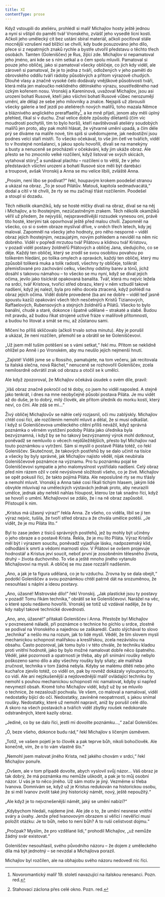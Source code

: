 ```yaml
---
title: XI
contentType: prose
---
```


<section>

Když vstoupili do ateliéru, prohlédl si malíř Michajlov hosty ještě jednou a nyní si vštípil do paměti tvář Vronského, zvlášť jeho vysedlé lícní kosti. Ačkoli jeho umělecký cit bez ustání sbíral materiál, ačkoli pociťoval stále mocnější vzrušení nad blížící se chvílí, kdy bude posuzováno jeho dílo, přece si z nepatrných znaků rychle a bystře utvořil představu o těchto třech osobách. Tamten (Goleniščev) je Rus, žijící zde. Michajlov si nepamatoval jeho jméno, ani kde se s ním setkal a o čem spolu mluvili. Pamatoval si pouze jeho obličej, jako si pamatoval všecky obličeje, co jich kdy viděl, ale zároveň si pamatoval, že je to jedna z tváří, odložených v jeho paměti do obrovského oddílu tváří rádoby působivých a přitom výrazově chudých. Dlouhé vlasy a značně vysoké čelo dodávaly vnějškové působivosti tváři, která měla jen maloučko neklidného dětinského výrazu, soustředěného nad úzkým kořenem nosu. Vronskij a Kareninová, uvažoval Michajlov, jsou asi urození bohatí Rusové, kteří jako všichni bohatí Rusové vůbec nerozumějí umění, ale dělají ze sebe jeho milovníky a znalce. Nejspíš už zbrousili všecky galerie a teď jezdí po ateliérech nových malířů, toho mazala Němce a bláznivého anglického preraffaelity[^2], a ke mně přijeli, jenom aby měli úplný přehled, říkal si v duchu. Znal velice dobře způsoby diletantů (čím víc moudrostí pochytili, tím to bylo horší), kteří navštěvovali ateliéry soudobých malířů jen proto, aby pak mohli hlásat, že výtvarné umění upadá, a čím déle prý se díváme na malíře nové, tím spíš si uvědomujeme, jak nedostižní jsou podnes velcí staří mistři. To všecko očekával, to vše jim četl ve tvářích, viděl to v lhostejné nonšalanci, s jakou spolu hovořili, dívali se na manekýny a busty a nenuceně se procházeli v očekávání, kdy jim ukáže obraz. Ale přesto se ho zmocnilo velké rozčilení, když listoval ve svých skicách, vytahoval stóry[^3] a sundával plachtu – rozčilení o to větší, že v jeho představách všichni urození a bohatí Rusové sice měli být darebáci a troupové, avšak Vronskij a Anna se mu velice líbili, zvláště Anna.

„Prosím, není libo se podívat?“ řekl, houpavým krokem poodešel stranou a ukázal na obraz. „To je soud Pilátův. Matouš, kapitola sedmadvacátá,“ dodal a cítil v té chvíli, že rty se mu začínají třást rozčilením. Poodešel a stoupl si dozadu.

Těch několik okamžiků, kdy se hosté mlčky dívali na obraz, díval se na něj i Michajlov, a to lhostejným, nezúčastněným zrakem. Těch několik okamžiků věřil už předem, že nejvyšší, nejspravedlivější rozsudek vynesou oni, právě tito hosté, kterými tak opovrhoval ještě před malou chvílí. Zapomněl na všecko, co si o svém obraze myslíval dříve, v oněch třech letech, kdy jej maloval. Zapomněl na všecky jeho hodnoty, pro něho nesporné – viděl obraz jejich lhostejným, nezaujatým, novým pohledem a neviděl na něm nic dobrého. Viděl v popředí mrzutou tvář Pilátovu a klidnou tvář Kristovu, v pozadí viděl postavy žoldnéřů Pilátových a obličej Jana, sledujícího, co se děje. Každý ten obličej, který se zrodil se svou osobitou povahou po tolikerém hledání, po tolika omylech a opravách, každý ten obličej, který mu způsobil tolikerá muka a tolik radosti, všechny ty obličeje, tolikrát přemisťované pro zachování celku, všechny odstíny barev a tónů, jichž dosáhl s takovou námahou – to všecko se mu nyní, když se díval jejich očima, jevilo jako tisíckrát opakovaná banalita. Tvář, která mu nejvíc ležela na srdci, tvář Kristova, tvořící střed obrazu, který v něm vzbudil takové nadšení, když jej nalezl, byla pro něho docela ztracená, když pohlédl na obraz jejich očima. Viděl dobře provedené (ba ani ne dobře – viděl teď jasně spoustu kazů) opakování všech těch nesčetných Kristů Tizianových, Raffaelových, Rubensových a stejných žoldnéřů a Pilátů. Všecko to bylo banální, chudé a staré, dokonce i špatně udělané – strakaté a slabé. Budou mít pravdu, až budou říkat strojené uctivé fráze v malířově přítomnosti, a budou ho litovat a smát se mu, až zůstanou sami.

Mlčení ho příliš skličovalo (ačkoli trvalo sotva minutu). Aby je porušil a ukázal, že není rozčilen, přemohl se a obrátil se ke Goleniščevovi.

„Už jsem měl tuším potěšení se s vámi setkat,“ řekl mu. Přitom se neklidně ohlížel po Anně i po Vronském, aby mu neušlo jejich nejmenší hnutí.

„Zajisté! Viděli jsme se u Rossiho, pamatujete, na tom večeru, jak recitovala ta italská slečna, nová Ráchel,“ nenuceně se rozhovořil Goleniščev, zcela nemilosrdně odvrátil zrak od obrazu a otočil se k umělci.

Ale když zpozoroval, že Michajlov očekává úsudek o svém díle, pravil:

„Váš obraz značně pokročil od té doby, co jsem ho viděl naposled. A stejně jako tenkrát, i dnes na mne neobyčejně působí postava Piláta. Je mu vidět až do duše, je to dobrý, milý člověk, ale přitom úředník do morku kostí, který neví, co činí. Ale zdá se mi…“

Živý obličej Michajlovův se náhle celý rozjasnil, oči mu zablýskly. Michajlov chtěl cosi říci, ale rozčilením nemohl mluvit a dělal, že si musí odkašlat. I když si Goleniščevova uměleckého cítění příliš nevážil, když správná poznámka o věrném vystižení podoby Piláta jako úředníka byla bezvýznamná, i když by se ho takový bezvýznamný výrok mohl dotknout, poněvadž se nemluvilo o věcech nejdůležitějších, přesto byl Michajlov nad touto poznámkou u vytržení. Sám si myslil o postavě Piláta totéž, co řekl Goleniščev. Skutečnost, že takových postřehů by se dalo učinit na tisíce a všecky by byly správné, jak Michajlov najisto věděl, nijak neubírala Goleniščevově poznámce na významu. Pro tu poznámku pojal ke Goleniščevovi sympatie a jeho malomyslnost vystřídalo nadšení. Celý obraz před ním rázem ožil v celé nevýslovné složitosti všeho, co je živé. Michajlov se opět pokusil říci, že takto pojímá Piláta. Ale neposlušné rty se mu třásly a nemohl mluvit. Vronskij a Anna také cosi říkali tichým hlasem, jakým lidé obvykle mluvívají na uměleckých výstavách jednak proto, aby neurazili umělce, jednak aby neřekli nahlas hloupost, kterou lze tak snadno říci, když se hovoří o umění. Michajlovovi se zdálo, že i na ně obraz zapůsobil. Přistoupil k nim.

„Kristus má úžasný výraz!“ řekla Anna. Ze všeho, co viděla, líbil se jí ten výraz nejvíc, tušila, že tvoří střed obrazu a že chvála umělce potěší. „Je vidět, že je mu Piláta líto.“

Byl to zase jeden z tisíců správných postřehů, jež by mohly být učiněny o jeho obraze a o postavě Krista. Řekla, že je mu líto Piláta. Výraz Kristův měl být i výrazem soucitu, poněvadž vyjadřuje lásku, nadpozemský klid, odhodlání k smrti a vědomí marnosti slov. V Pilátovi se ovšem projevuje hodnostář a Kristus jeví soucit, neboť první je zosobněním tělesného života, druhý – života duchovního. To vše a ještě mnoho jiného vytanulo Michajlovovi na mysli. A obličej se mu zase rozzářil nadšením.

„Ano, a jak je ta figura udělaná, co je tu vzduchu. Zrovna by se dala obejít,“ podotkl Goleniščev a svou poznámkou chtěl patrně dát na srozuměnou, že nesouhlasí s náplní a ideou postavy.

„Ano, úžasné! Mistrovské dílo!“ řekl Vronskij. „Jak plastické jsou ty postavy v pozadí! Tomu říkám technika,“ obrátil se ke Goleniščevovi. Narážel na věc, o které spolu nedávno hovořili. Vronskij se totiž už vzdával naděje, že by kdy nabyl takové technické dovednosti.

„Ano, ano, úžasné!“ přitakali Goleniščev i Anna. Přestože byl Michajlov v povznesené náladě, při poznámce o technice ho píchlo u srdce, zlostně se podíval na Vronského a najednou se zaškaredil. Často slýchával to slovo „technika“ a nešlo mu na rozum, jak to lidé myslí. Věděl, že tím slovem myslí mechanickou schopnost malířskou a kreslířskou, zcela nezávislou na obsahu. Často pozoroval, jak tomu bylo i v této chvále, že techniku kladou proti vnitřní hodnotě, jako by bylo možné namalovat dobře něco špatného. Věděl, jaké pozornosti a opatrnosti je třeba, aby při snímání roušky nebylo poškozeno samo dílo a aby všechny roušky byly sňaty; ale malířská zručnost, technika v tom žádná nebyla. Kdyby se malému dítěti nebo jeho kuchařce zjevilo totéž, co viděl on, pak by rovněž dokázaly vyloupnout to, co vidí. Ale ani nejzkušenější a nejdovednější malíř ovládající techniku by nemohl s pouhou mechanickou schopností nic namalovat, kdyby si napřed nevymezil obsah. Kromě toho Michajlov viděl, když už by se mluvilo o technice, že nezaslouží pochvalu. Ve všem, co maloval a namaloval, viděl nedostatky bijící do očí. Nedostatky, zaviněné neopatrností, s jakou snímal roušky. Nedostatky, které už nemohl napravit, aniž by porušil celé dílo. A skoro na všech postavách a tvářích viděl zbytky roušek nedokonale odstraněných, které kazily obraz.

„Jediné, co by se dalo říci, jestli mi dovolíte poznámku…,“ začal Goleniščev.

„Ó, beze všeho, dokonce budu rád,“ řekl Michajlov s líčeným úsměvem.

„Totiž, ve vašem pojetí je to člověk a pak teprve bůh, nikoli bohočlověk. Ale konečně, vím, že o to vám vlastně šlo.“

„Nemohl jsem malovat jiného Krista, než jakého chovám v srdci,“ řekl Michajlov ponuře.

„Ovšem, ale v tom případě dovolte, abych vyslovil svůj názor… Váš obraz je tak dobrý, že má poznámka mu nemůže uškodit, a pak je to můj osobní názor. U vás je to něco jiného. Už sám motiv je jiný. Vezměme si třeba Ivanova. Domnívám se, když už je Kristus redukován na historickou osobu, že si měl Ivanov zvolit také jiný historický námět, nový, ještě nepoužitý.“

„Ale když je to nejvznešenější námět, jaký se umění nabízí?“

„Kdybychom hledali, najdeme jiné. Ale jde o to, že umění nesnese vnitřní sváry a úvahy. Jenže před Ivanovovým obrazem si věřící i nevěřící musí položit otázku: Je to bůh, nebo to není bůh? A to ruší celistvost dojmu.“

„Pročpak? Myslím, že pro vzdělané lidi,“ prohodil Michajlov, „už nemůže žádný svár existovat.“

Goleniščev nesouhlasil, svého původního názoru – že dojem z uměleckého díla má být jednotný – se nevzdal a Michajlova porazil.

Michajlov byl rozčilen, ale na obhajobu svého názoru nedovedl nic říci.

</section>

<section>

[^2]: Novoromantický malíř 19. století navazující na italskou renesanci. Pozn. red.

[^3]: Stahovací záclona přes celé okno. Pozn. red.

</section>
